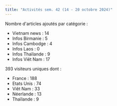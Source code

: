 ```yaml
---
title: "Activités sem. 42 (14 - 20 octobre 2024)"
---
```

Nombre d'articles ajoutés par catégorie :   
- Vietnam news : 14 
- Infos Birmanie : 5
- Infos Cambodge : 4
- Infos Laos : 0
- Infos Thaïlande : 9
- Infos Viêt Nam :  17

393 visiteurs uniques dont :  
- France : 188
- Etats Unis : 74 
- Viêt Nam : 33 
- Néerlande : 13
- Thaïlande : 9